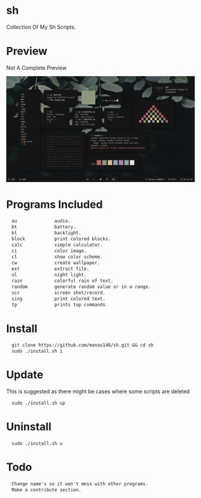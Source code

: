 # sh
Collection Of My Sh Scripts.

# Preview
Not A Complete Preview
<p>
  <img src="preview.png">
</p>


# Programs Included
```
  au              audio.
  bt              battery.
  bl              backlight.
  block           print colored blocks.
  calc            simple calculator.
  ci              color image.
  cl              show color scheme.
  cw              create wallpaper.
  ext             extract file.
  nl              night light.
  rain            colorful rain of text.
  random          generate random value or in a range.
  scr             screen shot/record.
  sing            print colored text.
  tp              prints top commands
```

# Install
```
  git clone https://github.com/manas140/sh.git && cd sh
  sudo ./install.sh i
```

# Update
This is suggested as there might be cases where some scripts are deleted

```
  sudo ./install.sh up
```

# Uninstall
```
  sudo ./install.sh u
```

# Todo
```
  Change name's so it won't mess with other programs.
  Make a contribute section.
```
